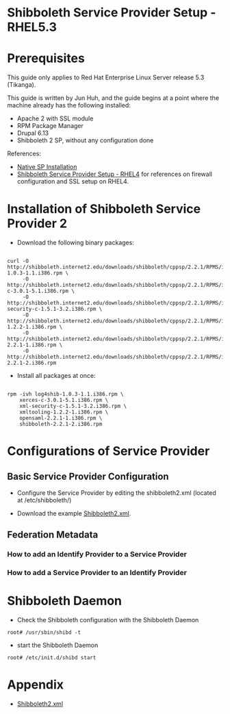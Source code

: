 # Shibboleth Service Provider Setup - RHEL5.3

# Prerequisites

This guide only applies to Red Hat Enterprise Linux Server release 5.3 (Tikanga).

This guide is written by Jun Huh, and the guide begins at a point where the machine already has the following installed:

- Apache 2 with SSL module
- RPM Package Manager
- Drupal 6.13
- Shibboleth 2 SP, without any configuration done

References:

- [Native SP Installation](https://spaces.internet2.edu/display/SHIB2/NativeSPLinuxInstall)
- [Shibboleth Service Provider Setup - RHEL4](/wiki/spaces/BeSTGRID/pages/3816950611) for references on firewall configuration and SSL setup on RHEL4.

# Installation of Shibboleth Service Provider 2

- Download the following binary packages:

``` 

curl -O http://shibboleth.internet2.edu/downloads/shibboleth/cppsp/2.2.1/RPMS/i386/RHE/5/log4shib-1.0.3-1.1.i386.rpm \
     -O http://shibboleth.internet2.edu/downloads/shibboleth/cppsp/2.2.1/RPMS/i386/RHE/5/xerces-c-3.0.1-5.1.i386.rpm \
     -O http://shibboleth.internet2.edu/downloads/shibboleth/cppsp/2.2.1/RPMS/i386/RHE/5/xml-security-c-1.5.1-3.2.i386.rpm \
     -O http://shibboleth.internet2.edu/downloads/shibboleth/cppsp/2.2.1/RPMS/i386/RHE/5/xmltooling-1.2.2-1.i386.rpm \
     -O http://shibboleth.internet2.edu/downloads/shibboleth/cppsp/2.2.1/RPMS/i386/RHE/5/opensaml-2.2.1-1.i386.rpm \
     -O http://shibboleth.internet2.edu/downloads/shibboleth/cppsp/2.2.1/RPMS/i386/RHE/5/shibboleth-2.2.1-2.i386.rpm

```

- Install all packages at once:

``` 

rpm -ivh log4shib-1.0.3-1.1.i386.rpm \
    xerces-c-3.0.1-5.1.i386.rpm \
    xml-security-c-1.5.1-3.2.i386.rpm \
    xmltooling-1.2.2-1.i386.rpm \
    opensaml-2.2.1-1.i386.rpm \
    shibboleth-2.2.1-2.i386.rpm

```

# Configurations of Service Provider

## Basic Service Provider Configuration

- Configure the Service Provider by editing the shibboleth2.xml (located at /etc/shibboleth/)

- Download the example [Shibboleth2.xml](/wiki/spaces/BeSTGRID/pages/3816950503).

## Federation Metadata

### How to add an Identify Provider to a Service Provider

### How to add a Service Provider to an Identify Provider

# Shibboleth Daemon

- Check the Shibboleth configuration with the Shibboleth Daemon

``` 
root# /usr/sbin/shibd -t
```

- start the Shibboleth Daemon

``` 
root# /etc/init.d/shibd start
```

# Appendix

- [Shibboleth2.xml](/wiki/spaces/BeSTGRID/pages/3816950503)
